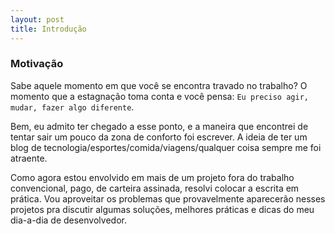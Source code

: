 ```yaml
---
layout: post
title: Introdução
---
```


### Motivação

Sabe aquele momento em que você se encontra travado no trabalho? O momento que a estagnação toma conta e você pensa: `Eu preciso agir, mudar, fazer algo diferente`.

Bem, eu admito ter chegado a esse ponto, e a maneira que encontrei de tentar sair um pouco da zona de conforto foi escrever. A ideia de ter um blog de tecnologia/esportes/comida/viagens/qualquer coisa sempre me foi atraente.

Como agora estou envolvido em mais de um projeto fora do trabalho convencional, pago, de carteira assinada, resolvi colocar a escrita em prática. Vou aproveitar os problemas que provavelmente aparecerão nesses projetos pra discutir algumas soluções, melhores práticas e dicas do meu dia-a-dia de desenvolvedor.
